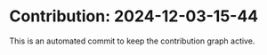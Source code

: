# Contribution: 2024-12-03-15-44
This is an automated commit to keep the contribution graph active.
